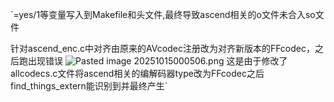 `=yes/1等变量写入到Makefile和头文件,最终导致ascend相关的o文件未合入so文件


针对ascend_enc.c中对齐由原来的AVcodec注册改为对齐新版本的FFcodec，之后跑出现错误
![Pasted image 20251015000506.png](/img/user/AI/ascend/work/rtsp%20310p/attachments/Pasted%20image%2020251015000506.png)
这是由于修改了allcodecs.c文件将ascend相关的编解码器type改为FFcodec之后find_things_extern能识别到并最终产生`